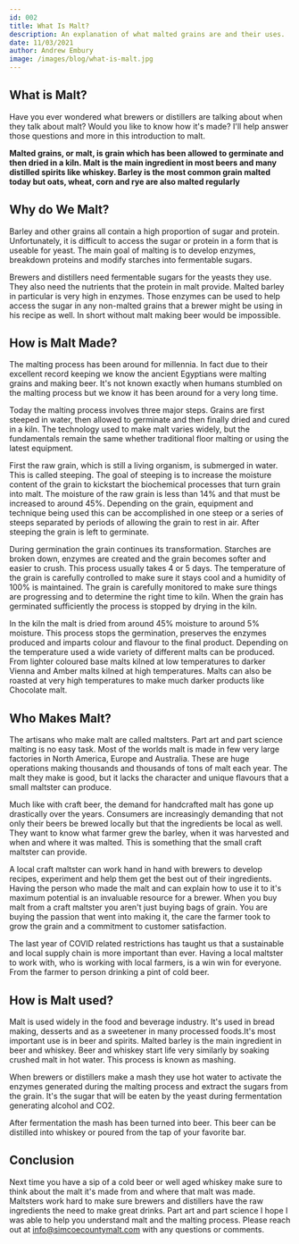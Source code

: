 ```yaml
---
id: 002
title: What Is Malt?
description: An explanation of what malted grains are and their uses.
date: 11/03/2021
author: Andrew Embury
image: /images/blog/what-is-malt.jpg
---
```


## What is Malt?

Have you ever wondered what brewers or distillers are talking about when they talk about malt? Would you like to know how it's made? I'll help answer those questions and more in this introduction to malt.

**Malted grains, or malt, is grain which has been allowed to germinate and then dried in a kiln. Malt is the main ingredient in most beers and many distilled spirits like whiskey. Barley is the most common grain malted today but oats, wheat, corn and rye are also malted regularly**

## Why do We Malt?

Barley and other grains all contain a high proportion of sugar and protein. Unfortunately, it is difficult to access the sugar or protein in a form that is useable for yeast. The main goal of malting is to develop enzymes, breakdown proteins and modify starches into fermentable sugars.

Brewers and distillers need fermentable sugars for the yeasts they use. They also need the nutrients that the protein in malt provide. Malted barley in particular is very high in enzymes. Those enzymes can be used to help access the sugar in any non-malted grains that a brewer might be using in his recipe as well. In short without malt making beer would be impossible.

## How is Malt Made?

The malting process has been around for millennia. In fact due to their excellent record keeping we know the ancient Egyptians were malting grains and making beer. It's not known exactly when humans stumbled on the malting process but we know it has been around for a very long time.

Today the malting process involves three major steps. Grains are first steeped in water, then allowed to germinate and then finally dried and cured in a kiln. The technology used to make malt varies widely, but the fundamentals remain the same whether traditional floor malting or using the latest equipment.

First the raw grain, which is still a living organism, is submerged in water. This is called steeping. The goal of steeping is to increase the moisture content of the grain to kickstart the biochemical processes that turn grain into malt. The moisture of the raw grain is less than 14% and that must be increased to around 45%. Depending on the grain, equipment and technique being used this can be accomplished in one steep or a series of steeps separated by periods of allowing the grain to rest in air. After steeping the grain is left to germinate.

During germination the grain continues its transformation. Starches are broken down, enzymes are created and the grain becomes softer and easier to crush. This process usually takes 4 or 5 days. The temperature of the grain is carefully controlled to make sure it stays cool and a humidity of 100% is maintained. The grain is carefully monitored to make sure things are progressing and to determine the right time to kiln. When the grain has germinated sufficiently the process is stopped by drying in the kiln.

In the kiln the malt is dried from around 45% moisture to around 5% moisture. This process stops the germination, preserves the enzymes produced and imparts colour and flavour to the final product. Depending on the temperature used a wide variety of different malts can be produced. From lighter coloured base malts kilned at low temperatures to darker Vienna and Amber malts kilned at high temperatures. Malts can also be roasted at very high temperatures to make much darker products like Chocolate malt.

## Who Makes Malt?

The artisans who make malt are called maltsters. Part art and part science malting is no easy task. Most of the worlds malt is made in few very large factories in North America, Europe and Australia. These are huge operations making thousands and thousands of tons of malt each year. The malt they make is good, but it lacks the character and unique flavours that a small maltster can produce.

Much like with craft beer, the demand for handcrafted malt has gone up drastically over the years. Consumers are increasingly demanding that not only their beers be brewed locally but that the ingredients be local as well. They want to know what farmer grew the barley, when it was harvested and when and where it was malted. This is something that the small craft maltster can provide.

A local craft maltster can work hand in hand with brewers to develop recipes, experiment and help them get the best out of their ingredients. Having the person who made the malt and can explain how to use it to it's maximum potential is an invaluable resource for a brewer. When you buy malt from a craft maltster you aren't just buying bags of grain. You are buying the passion that went into making it, the care the farmer took to grow the grain and a commitment to customer satisfaction.

The last year of COVID related restrictions has taught us that a sustainable and local supply chain is more important than ever. Having a local maltster to work with, who is working with local farmers, is a win win for everyone. From the farmer to person drinking a pint of cold beer.

## How is Malt used?

Malt is used widely in the food and beverage industry. It's used in bread making, desserts and as a sweetener in many processed foods.It's most important use is in beer and spirits. Malted barley is the main ingredient in beer and whiskey. Beer and whiskey start life very similarly by soaking crushed malt in hot water. This process is known as mashing.

When brewers or distillers make a mash they use hot water to activate the enzymes generated during the malting process and extract the sugars from the grain. It's the sugar that will be eaten by the yeast during fermentation generating alcohol and CO2.

After fermentation the mash has been turned into beer. This beer can be distilled into whiskey or poured from the tap of your favorite bar.

## Conclusion

Next time you have a sip of a cold beer or well aged whiskey make sure to think about the malt it's made from and where that malt was made. Maltsters work hard to make sure brewers and distillers have the raw ingredients the need to make great drinks. Part art and part science I hope I was able to help you understand malt and the malting process. Please reach out at <info@simcoecountymalt.com> with any questions or comments.
